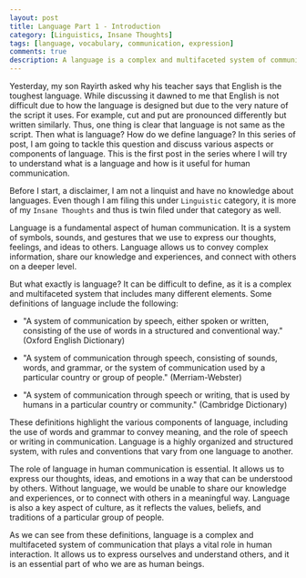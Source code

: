 ```yaml
---
layout: post
title: Language Part 1 - Introduction
category: [Linguistics, Insane Thoughts]
tags: [language, vocabulary, communication, expression]
comments: true
description: A language is a complex and multifaceted system of communication that plays a vital role in human interaction. It allows us to express ourselves and understand others, and it is an essential part of who we are as human beings.
---
```


Yesterday, my son Rayirth asked why his teacher says that English is the toughest language. While discussing it dawned to me that English is not difficult due to how the language is designed but due to the very nature of the script it uses. For example, cut and put are pronounced differently but written similarly. Thus, one thing is clear that language is not same as the script. Then what is language? How do we define language? In this series of post, I am going to tackle this question and discuss various aspects or components of language. This is the first post in the series where I will try to understand what is a language and how is it useful for human communication. 

Before I start, a disclaimer, I am not a linquist and have no knowledge about languages. Even though I am filing this under `Linguistic` category, it is more of my `Insane Thoughts` and thus is twin filed under that category as well. 

Language is a fundamental aspect of human communication. It is a system of symbols, sounds, and gestures that we use to express our thoughts, feelings, and ideas to others. Language allows us to convey complex information, share our knowledge and experiences, and connect with others on a deeper level.

But what exactly is language? It can be difficult to define, as it is a complex and multifaceted system that includes many different elements. Some definitions of language include the following:

* "A system of communication by speech, either spoken or written, consisting of the use of words in a structured and conventional way." (Oxford English Dictionary)
 
* "A system of communication through speech, consisting of sounds, words, and grammar, or the system of communication used by a particular country or group of people." (Merriam-Webster)
 
* "A system of communication through speech or writing, that is used by humans in a particular country or community." (Cambridge Dictionary)
 
These definitions highlight the various components of language, including the use of words and grammar to convey meaning, and the role of speech or writing in communication. Language is a highly organized and structured system, with rules and conventions that vary from one language to another.

The role of language in human communication is essential. It allows us to express our thoughts, ideas, and emotions in a way that can be understood by others. Without language, we would be unable to share our knowledge and experiences, or to connect with others in a meaningful way. Language is also a key aspect of culture, as it reflects the values, beliefs, and traditions of a particular group of people.

As we can see from these definitions, language is a complex and multifaceted system of communication that plays a vital role in human interaction. It allows us to express ourselves and understand others, and it is an essential part of who we are as human beings.